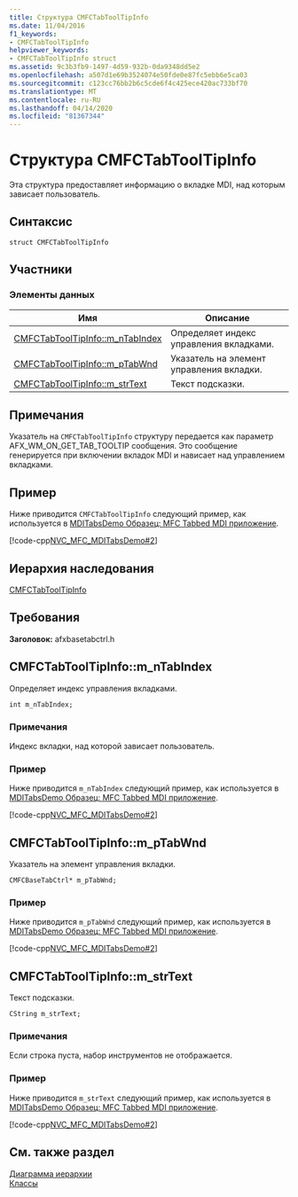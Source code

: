 ```yaml
---
title: Структура CMFCTabToolTipInfo
ms.date: 11/04/2016
f1_keywords:
- CMFCTabToolTipInfo
helpviewer_keywords:
- CMFCTabToolTipInfo struct
ms.assetid: 9c3b3fb9-1497-4d59-932b-0da9348dd5e2
ms.openlocfilehash: a507d1e69b3524074e50fde0e87fc5ebb6e5ca03
ms.sourcegitcommit: c123cc76bb2b6c5cde6f4c425ece420ac733bf70
ms.translationtype: MT
ms.contentlocale: ru-RU
ms.lasthandoff: 04/14/2020
ms.locfileid: "81367344"
---
```

# <a name="cmfctabtooltipinfo-structure"></a>Структура CMFCTabToolTipInfo

Эта структура предоставляет информацию о вкладке MDI, над которым зависает пользователь.

## <a name="syntax"></a>Синтаксис

```
struct CMFCTabToolTipInfo
```

## <a name="members"></a>Участники

### <a name="data-members"></a>Элементы данных

|Имя|Описание|
|----------|-----------------|
|[CMFCTabToolTipInfo::m_nTabIndex](#m_ntabindex)|Определяет индекс управления вкладками.|
|[CMFCTabToolTipInfo::m_pTabWnd](#m_ptabwnd)|Указатель на элемент управления вкладки.|
|[CMFCTabToolTipInfo::m_strText](#m_strtext)|Текст подсказки.|

## <a name="remarks"></a>Примечания

Указатель на `CMFCTabToolTipInfo` структуру передается как параметр AFX_WM_ON_GET_TAB_TOOLTIP сообщения. Это сообщение генерируется при включении вкладок MDI и нависает над управлением вкладками.

## <a name="example"></a>Пример

Ниже приводится `CMFCTabToolTipInfo` следующий пример, как используется в [MDITabsDemo Образец: MFC Tabbed MDI приложение](../../overview/visual-cpp-samples.md).

[!code-cpp[NVC_MFC_MDITabsDemo#2](../../mfc/reference/codesnippet/cpp/cmfctabtooltipinfo-structure_1.cpp)]

## <a name="inheritance-hierarchy"></a>Иерархия наследования

[CMFCTabToolTipInfo](../../mfc/reference/cmfctabtooltipinfo-structure.md)

## <a name="requirements"></a>Требования

**Заголовок:** afxbasetabctrl.h

## <a name="cmfctabtooltipinfom_ntabindex"></a><a name="m_ntabindex"></a>CMFCTabToolTipInfo::m_nTabIndex

Определяет индекс управления вкладками.

```
int m_nTabIndex;
```

### <a name="remarks"></a>Примечания

Индекс вкладки, над которой зависает пользователь.

### <a name="example"></a>Пример

Ниже приводится `m_nTabIndex` следующий пример, как используется в [MDITabsDemo Образец: MFC Tabbed MDI приложение](../../overview/visual-cpp-samples.md).

[!code-cpp[NVC_MFC_MDITabsDemo#2](../../mfc/reference/codesnippet/cpp/cmfctabtooltipinfo-structure_1.cpp)]

## <a name="cmfctabtooltipinfom_ptabwnd"></a><a name="m_ptabwnd"></a>CMFCTabToolTipInfo::m_pTabWnd

Указатель на элемент управления вкладки.

```
CMFCBaseTabCtrl* m_pTabWnd;
```

### <a name="example"></a>Пример

Ниже приводится `m_pTabWnd` следующий пример, как используется в [MDITabsDemo Образец: MFC Tabbed MDI приложение](../../overview/visual-cpp-samples.md).

[!code-cpp[NVC_MFC_MDITabsDemo#2](../../mfc/reference/codesnippet/cpp/cmfctabtooltipinfo-structure_1.cpp)]

## <a name="cmfctabtooltipinfom_strtext"></a><a name="m_strtext"></a>CMFCTabToolTipInfo::m_strText

Текст подсказки.

```
CString m_strText;
```

### <a name="remarks"></a>Примечания

Если строка пуста, набор инструментов не отображается.

### <a name="example"></a>Пример

Ниже приводится `m_strText` следующий пример, как используется в [MDITabsDemo Образец: MFC Tabbed MDI приложение](../../overview/visual-cpp-samples.md).

[!code-cpp[NVC_MFC_MDITabsDemo#2](../../mfc/reference/codesnippet/cpp/cmfctabtooltipinfo-structure_1.cpp)]

## <a name="see-also"></a>См. также раздел

[Диаграмма иерархии](../../mfc/hierarchy-chart.md)<br/>
[Классы](../../mfc/reference/mfc-classes.md)
